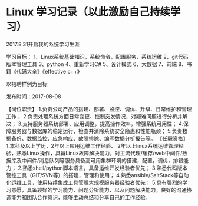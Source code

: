 # Linux 学习记录（以此激励自己持续学习）

2017.8.31开启我的系统学习生涯

学习目标：
1、Linux系统基础知识，系统命令，配置服务，系统运维
2、git代码版本管理工具
3、python
4、重新学习C#
5、设计模式
6、大数据
7、前端
8、书籍《代码大全》《effective c++》

以招聘样例为目标

发布时间：2017-08-08

【岗位职责】
1.负责公司产品的搭建、部署、监控、调优、升级、日常维护和管理工作；
2.负责处理系统方面日常变更、控制突发情况，对疑难问题进行分析并解决；
3.支持服务器系统部署、应用调整，提高操作效率，增强系统可用性；
4.保障服务器与数据库的稳定运行，检查并消除系统安全隐患和性能瓶颈；
5.负责数据备份、数据监控、应急响应、故障排除、编写数据分析报告等。
【任职资格】
1.本科及以上学历，2年以上应用运维工作经验、
2年以上linux系统运维管理经验，熟悉Linux操作，具备Linux故障解决能力，对主流代理/缓存/web中间件/数据库及中间件/消息队列等服务具备高可用集群环境的搭建，配置，调优，排错能力；
2.熟悉shell/python脚本语言，具备运维开发经验者优先；
3.熟悉代码版本管控工具（GIT/SVN等）的搭建，管理和使用；
4.熟悉ansible/SaltStack等自动化运维工具，使用持续集成工具管理大规模服务器经验者优先；
5.具有强烈的学习意愿，具备较好的学习能力、问题分析能力、以及问题解决能力，良好的沟通协调能力和团队合作意识，能够主动总结和分享自己的工作经验。
